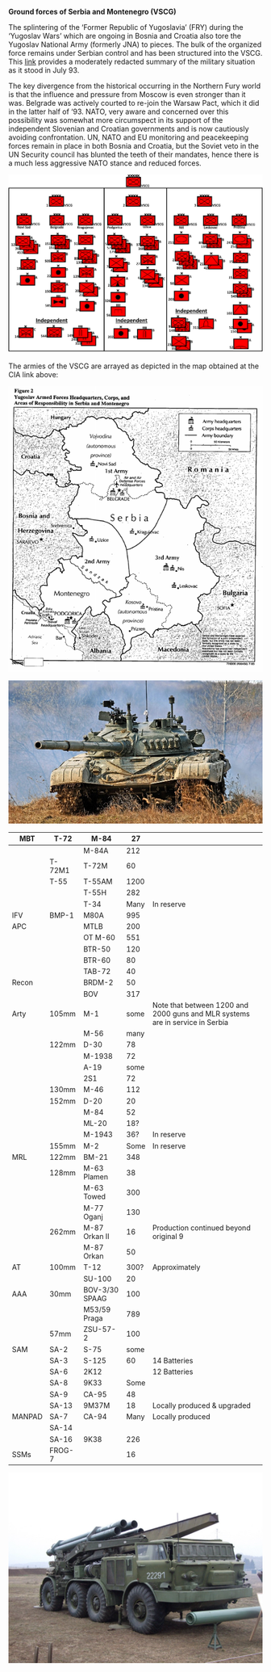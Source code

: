 **Ground forces of Serbia and Montenegro (VSCG)**

The splintering of the ‘Former Republic of Yugoslavia’ (FRY) during the
‘Yugoslav Wars’ which are ongoing in Bosnia and Croatia also tore the
Yugoslav National Army (formerly JNA) to pieces. The bulk of the
organized force remains under Serbian control and has been structured
into the VSCG. This
[link](https://www.cia.gov/library/readingroom/docs/1993-07-01b.pdf)
provides a moderately redacted summary of the military situation as it
stood in July 93.

The key divergence from the historical occurring in the Northern Fury
world is that the influence and pressure from Moscow is even stronger
than it was. Belgrade was actively courted to re-join the Warsaw Pact,
which it did in the latter half of ‘93. NATO, very aware and concerned
over this possibility was somewhat more circumspect in its support of
the independent Slovenian and Croatian governments and is now cautiously
avoiding confrontation. UN, NATO and EU monitoring and peacekeeping
forces remain in place in both Bosnia and Croatia, but the Soviet veto
in the UN Security council has blunted the teeth of their mandates,
hence there is a much less aggressive NATO stance and reduced forces.

![](/assets/images/warsaw/rs/army/image1.png)

The armies of the VSCG are arrayed as depicted in the map obtained at
the CIA link
above:

![](/assets/images/warsaw/rs/army/image2.png)

![](/assets/images/warsaw/rs/army/image3.jpg)

| MBT    | T-72   | M-84           | 27   |                                                                               |
| ------ | ------ | -------------- | ---- | ----------------------------------------------------------------------------- |
|        |        | M-84A          | 212  |                                                                               |
|        | T-72M1 | T-72M          | 60   |                                                                               |
|        | T-55   | T-55AM         | 1200 |                                                                               |
|        |        | T-55H          | 282  |                                                                               |
|        |        | T-34           | Many | In reserve                                                                    |
| IFV    | BMP-1  | M80A           | 995  |                                                                               |
| APC    |        | MTLB           | 200  |                                                                               |
|        |        | OT M-60        | 551  |                                                                               |
|        |        | BTR-50         | 120  |                                                                               |
|        |        | BTR-60         | 80   |                                                                               |
|        |        | TAB-72         | 40   |                                                                               |
| Recon  |        | BRDM-2         | 50   |                                                                               |
|        |        | BOV            | 317  |                                                                               |
| Arty   | 105mm  | M-1            | some | Note that between 1200 and 2000 guns and MLR systems are in service in Serbia |
|        |        | M-56           | many |                                                                               |
|        | 122mm  | D-30           | 78   |                                                                               |
|        |        | M-1938         | 72   |                                                                               |
|        |        | A-19           | some |                                                                               |
|        |        | 2S1            | 72   |                                                                               |
|        | 130mm  | M-46           | 112  |                                                                               |
|        | 152mm  | D-20           | 20   |                                                                               |
|        |        | M-84           | 52   |                                                                               |
|        |        | ML-20          | 18?  |                                                                               |
|        |        | M-1943         | 36?  | In reserve                                                                    |
|        | 155mm  | M-2            | Some | In reserve                                                                    |
| MRL    | 122mm  | BM-21          | 348  |                                                                               |
|        | 128mm  | M-63 Plamen    | 38   |                                                                               |
|        |        | M-63 Towed     | 300  |                                                                               |
|        |        | M-77 Oganj     | 130  |                                                                               |
|        | 262mm  | M-87 Orkan II  | 16   | Production continued beyond original 9                                        |
|        |        | M-87 Orkan     | 50   |                                                                               |
| AT     | 100mm  | T-12           | 300? | Approximately                                                                 |
|        |        | SU-100         | 20   |                                                                               |
| AAA    | 30mm   | BOV-3/30 SPAAG | 100  |                                                                               |
|        |        | M53/59 Praga   | 789  |                                                                               |
|        | 57mm   | ZSU-57-2       | 100  |                                                                               |
| SAM    | SA-2   | S-75           | some |                                                                               |
|        | SA-3   | S-125          | 60   | 14 Batteries                                                                  |
|        | SA-6   | 2K12           |      | 12 Batteries                                                                  |
|        | SA-8   | 9K33           | Some |                                                                               |
|        | SA-9   | CA-95          | 48   |                                                                               |
|        | SA-13  | 9M37M          | 18   | Locally produced & upgraded                                                   |
| MANPAD | SA-7   | CA-94          | Many | Locally produced                                                              |
|        | SA-14  |                |      |                                                                               |
|        | SA-16  | 9K38           | 226  |                                                                               |
| SSMs   | FROG-7 |                | 16   |                                                                               |

![](/assets/images/warsaw/rs/army/image4.jpg)

